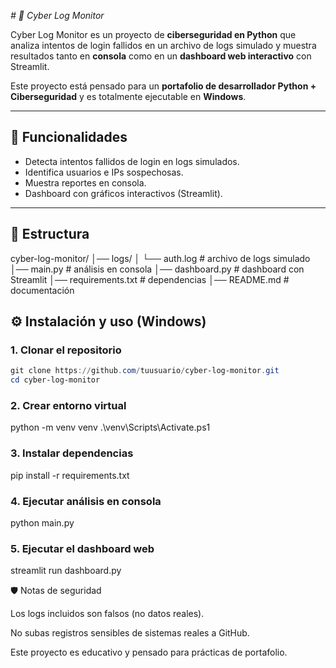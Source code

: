 <em> # 🔐 Cyber Log Monitor </em>

Cyber Log Monitor es un proyecto de **ciberseguridad en Python** que analiza intentos de login fallidos en un archivo de logs simulado y muestra resultados tanto en **consola** como en un **dashboard web interactivo** con Streamlit.

Este proyecto está pensado para un **portafolio de desarrollador Python + Ciberseguridad** y es totalmente ejecutable en **Windows**.

---

## 🚀 Funcionalidades

- Detecta intentos fallidos de login en logs simulados.
- Identifica usuarios e IPs sospechosas.
- Muestra reportes en consola.
- Dashboard con gráficos interactivos (Streamlit).

---

## 📂 Estructura

cyber-log-monitor/
│── logs/
│ └── auth.log # archivo de logs simulado
│── main.py # análisis en consola
│── dashboard.py # dashboard con Streamlit
│── requirements.txt # dependencias
│── README.md # documentación

## ⚙️ Instalación y uso (Windows)

### 1. Clonar el repositorio
```powershell
git clone https://github.com/tuusuario/cyber-log-monitor.git
cd cyber-log-monitor
```
### 2. Crear entorno virtual
python -m venv venv
.\venv\Scripts\Activate.ps1

### 3. Instalar dependencias
pip install -r requirements.txt

### 4. Ejecutar análisis en consola
python main.py

### 5. Ejecutar el dashboard web
streamlit run dashboard.py

🛡️ Notas de seguridad

Los logs incluidos son falsos (no datos reales).

No subas registros sensibles de sistemas reales a GitHub.

Este proyecto es educativo y pensado para prácticas de portafolio.
